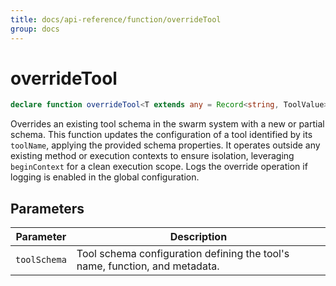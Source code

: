 ```yaml
---
title: docs/api-reference/function/overrideTool
group: docs
---
```


# overrideTool

```ts
declare function overrideTool<T extends any = Record<string, ToolValue>>(toolSchema: TAgentTool<T>): IAgentTool<Record<string, ToolValue>>;
```

Overrides an existing tool schema in the swarm system with a new or partial schema.
This function updates the configuration of a tool identified by its `toolName`, applying the provided schema properties.
It operates outside any existing method or execution contexts to ensure isolation, leveraging `beginContext` for a clean execution scope.
Logs the override operation if logging is enabled in the global configuration.

## Parameters

| Parameter | Description |
|-----------|-------------|
| `toolSchema` | Tool schema configuration defining the tool's name, function, and metadata. |
